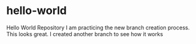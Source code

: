 # hello-world
Hello World Repository
I am practicing the new branch creation process. This looks great.
I created another branch to see how it works
